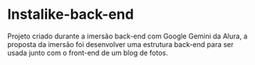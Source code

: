 # Instalike-back-end
 Projeto criado durante a imersão back-end com Google Gemini da Alura, a proposta da imersão foi desenvolver uma estrutura back-end para ser usada junto com o front-end de um blog de fotos.

